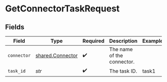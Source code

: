 # GetConnectorTaskRequest


## Fields

| Field                                                | Type                                                 | Required                                             | Description                                          | Example                                              |
| ---------------------------------------------------- | ---------------------------------------------------- | ---------------------------------------------------- | ---------------------------------------------------- | ---------------------------------------------------- |
| `connector`                                          | [shared.Connector](../../models/shared/connector.md) | :heavy_check_mark:                                   | The name of the connector.                           |                                                      |
| `task_id`                                            | *str*                                                | :heavy_check_mark:                                   | The task ID.                                         | task1                                                |